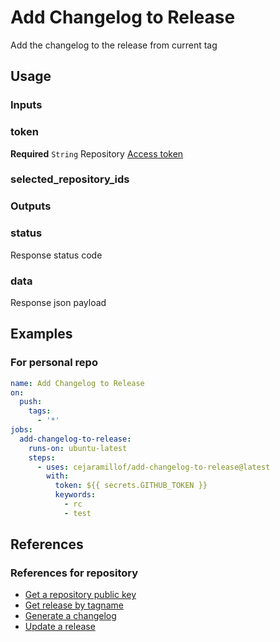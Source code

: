 # Add Changelog to Release

Add the changelog to the release from current tag

## Usage

### Inputs

### token

**Required** `String` Repository [Access token](https://docs.github.com/en/github/authenticating-to-github/creating-a-personal-access-token)

### selected_repository_ids

### Outputs

### status

Response status code

### data

Response json payload

## Examples

### For personal repo

```YAML
name: Add Changelog to Release
on:
  push:
    tags:
      - '*'
jobs:
  add-changelog-to-release:
    runs-on: ubuntu-latest
    steps:
      - uses: cejaramillof/add-changelog-to-release@latest
        with:
          token: ${{ secrets.GITHUB_TOKEN }}
          keywords:
            - rc
            - test
```

## References

### References for repository

- [Get a repository public key](https://developer.github.com/v3/actions/secrets/#get-a-repository-public-key)
- [Get release by tagname](https://docs.github.com/es/rest/reference/releases#get-a-release-by-tag-name)
- [Generate a changelog](https://docs.github.com/es/rest/reference/releases#generate-release-notes-content-for-a-release)
- [Update a release](https://docs.github.com/es/rest/reference/releases#update-a-release)
